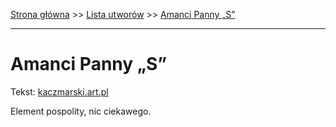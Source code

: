 [Strona główna](../index.md) >> [Lista utworów](../list.md) >> [Amanci Panny „S”](12.md)

---

# Amanci Panny „S”

Tekst: [kaczmarski.art.pl](https://www.kaczmarski.art.pl/tworczosc/wiersze/amanci-panny-s/)

Element pospolity, nic ciekawego.